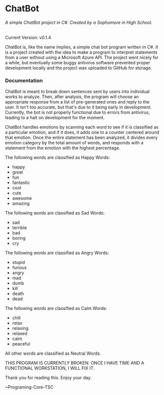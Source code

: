 # ChatBot
###### A simple ChatBot project in C#. Created by a Sophomore in High School.
Current Version: v0.1.4


ChatBot is, like the name implies, a simple chat bot program written in C#. It is a project created with the idea to make a program to interpret statements from a user without using a Microsoft Azure API. The project went nicely for a while, but eventually some buggy antivirus software prevented proper development locally and the project was uploaded to GitHub for storage.

### Documentation
ChatBot is meant to break down sentences sent by users into individual works to analyze. Then, after analysis, the program will choose an appropriate response from a list of pre-generated ones and reply to the user. It isn't too accurate, but that's due to it being early in development. Currently, the bot is not properly functional due to errors from antivirus, leading to a halt on development for the moment. 

ChatBot handles emotions by scanning each word to see if it is classified as a particular emotion, and if it does, it adds one to a counter centered around that emotion. Once the entire statement has been analyzed, it divides every emotion category by the total amount of words, and responds with a statement from the emotion with the highest percentage. 

The following words are classified as Happy Words:
* happy
* great
* fun
* fantastic
* cool
* cute
* awesome
* amazing

The following words are classified as Sad Words:
* sad
* terrible
* bad
* boring
* cry

The following words are classified as Angry Words:
* stupid
* furious
* angry
* mad
* dumb
* kill
* death
* dead

The following words are classified as Calm Words:
* chill
* relax
* relaxing
* relaxed
* calm
* peaceful

All other words are classified as Neutral Words. 

THIS PROGRAM IS CURRENTLY BROKEN. ONCE I HAVE TIME AND A FUNCTIONAL WORKSTATION, I WILL FIX IT.

Thank you for reading this. Enjoy your day.

~Programing-Core-TSC
